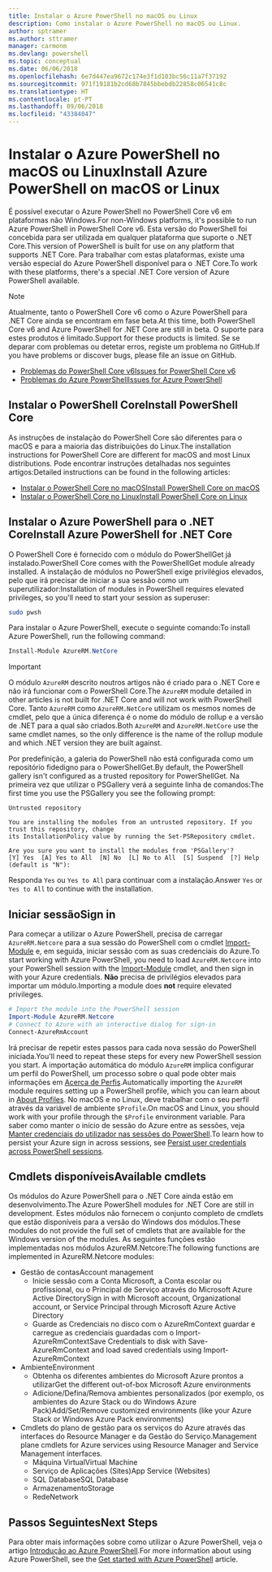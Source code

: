 ```yaml
---
title: Instalar o Azure PowerShell no macOS ou Linux
description: Como instalar o Azure PowerShell no macOS ou Linux.
author: sptramer
ms.author: sttramer
manager: carmonm
ms.devlang: powershell
ms.topic: conceptual
ms.date: 06/06/2018
ms.openlocfilehash: 6e7d447ea9672c174e3f1d103bc56c11a7f37192
ms.sourcegitcommit: 971f19181b2cd68b7845bbebdb22858c06541c8c
ms.translationtype: HT
ms.contentlocale: pt-PT
ms.lasthandoff: 09/06/2018
ms.locfileid: "43384047"
---
```

# <a name="install-azure-powershell-on-macos-or-linux"></a><span data-ttu-id="c9835-103">Instalar o Azure PowerShell no macOS ou Linux</span><span class="sxs-lookup"><span data-stu-id="c9835-103">Install Azure PowerShell on macOS or Linux</span></span>

<span data-ttu-id="c9835-104">É possível executar o Azure PowerShell no PowerShell Core v6 em plataformas não Windows.</span><span class="sxs-lookup"><span data-stu-id="c9835-104">For non-Windows platforms, it's possible to run Azure PowerShell in PowerShell Core v6.</span></span> <span data-ttu-id="c9835-105">Esta versão do PowerShell foi concebida para ser utilizada em qualquer plataforma que suporte o .NET Core.</span><span class="sxs-lookup"><span data-stu-id="c9835-105">This version of PowerShell is built for use on any platform that supports .NET Core.</span></span> <span data-ttu-id="c9835-106">Para trabalhar com estas plataformas, existe uma versão especial do Azure PowerShell disponível para o .NET Core.</span><span class="sxs-lookup"><span data-stu-id="c9835-106">To work with these platforms, there's a special .NET Core version of Azure PowerShell available.</span></span>

> [!NOTE]
> <span data-ttu-id="c9835-107">Atualmente, tanto o PowerShell Core v6 como o Azure PowerShell para .NET Core ainda se encontram em fase beta.</span><span class="sxs-lookup"><span data-stu-id="c9835-107">At this time, both PowerShell Core v6 and Azure PowerShell for .NET Core are still in beta.</span></span>
> <span data-ttu-id="c9835-108">O suporte para estes produtos é limitado.</span><span class="sxs-lookup"><span data-stu-id="c9835-108">Support for these products is limited.</span></span> <span data-ttu-id="c9835-109">Se se deparar com problemas ou detetar erros, registe um problema no GitHub.</span><span class="sxs-lookup"><span data-stu-id="c9835-109">If you have problems or discover bugs, please file an issue on GitHub.</span></span>
>
> * [<span data-ttu-id="c9835-110">Problemas do PowerShell Core v6</span><span class="sxs-lookup"><span data-stu-id="c9835-110">Issues for PowerShell Core v6</span></span>](https://github.com/PowerShell/PowerShell/issues)
> * [<span data-ttu-id="c9835-111">Problemas do Azure PowerShell</span><span class="sxs-lookup"><span data-stu-id="c9835-111">Issues for Azure PowerShell</span></span>](https://github.com/azure/azure-docs-powershell/issues)

## <a name="install-powershell-core"></a><span data-ttu-id="c9835-112">Instalar o PowerShell Core</span><span class="sxs-lookup"><span data-stu-id="c9835-112">Install PowerShell Core</span></span>

<span data-ttu-id="c9835-113">As instruções de instalação do PowerShell Core são diferentes para o macOS e para a maioria das distribuições do Linux.</span><span class="sxs-lookup"><span data-stu-id="c9835-113">The installation instructions for PowerShell Core are different for macOS and most Linux distributions.</span></span>
<span data-ttu-id="c9835-114">Pode encontrar instruções detalhadas nos seguintes artigos:</span><span class="sxs-lookup"><span data-stu-id="c9835-114">Detailed instructions can be found in the following articles:</span></span>

* [<span data-ttu-id="c9835-115">Instalar o PowerShell Core no macOS</span><span class="sxs-lookup"><span data-stu-id="c9835-115">Install PowerShell Core on macOS</span></span>](/powershell/scripting/setup/installing-powershell-core-on-macos)
* [<span data-ttu-id="c9835-116">Instalar o PowerShell Core no Linux</span><span class="sxs-lookup"><span data-stu-id="c9835-116">Install PowerShell Core on Linux</span></span>](/powershell/scripting/setup/installing-powershell-core-on-linux)

## <a name="install-azure-powershell-for-net-core"></a><span data-ttu-id="c9835-117">Instalar o Azure PowerShell para o .NET Core</span><span class="sxs-lookup"><span data-stu-id="c9835-117">Install Azure PowerShell for .NET Core</span></span>

<span data-ttu-id="c9835-118">O PowerShell Core é fornecido com o módulo do PowerShellGet já instalado.</span><span class="sxs-lookup"><span data-stu-id="c9835-118">PowerShell Core comes with the PowerShellGet module already installed.</span></span> <span data-ttu-id="c9835-119">A instalação de módulos no PowerShell exige privilégios elevados, pelo que irá precisar de iniciar a sua sessão como um superutilizador:</span><span class="sxs-lookup"><span data-stu-id="c9835-119">Installation of modules in PowerShell requires elevated privileges, so you'll need to start your session as superuser:</span></span>

```bash
sudo pwsh
```

<span data-ttu-id="c9835-120">Para instalar o Azure PowerShell, execute o seguinte comando:</span><span class="sxs-lookup"><span data-stu-id="c9835-120">To install Azure PowerShell, run the following command:</span></span>

```powershell
Install-Module AzureRM.NetCore
```

> [!IMPORTANT]
> <span data-ttu-id="c9835-121">O módulo `AzureRM` descrito noutros artigos não é criado para o .NET Core e não irá funcionar com o PowerShell Core.</span><span class="sxs-lookup"><span data-stu-id="c9835-121">The `AzureRM` module detailed in other articles is not built for .NET Core and will not work with PowerShell Core.</span></span> <span data-ttu-id="c9835-122">Tanto `AzureRM` como `AzureRM.NetCore` utilizam os mesmos nomes de cmdlet, pelo que a única diferença é o nome do módulo de rollup e a versão de .NET para a qual são criados.</span><span class="sxs-lookup"><span data-stu-id="c9835-122">Both `AzureRM` and `AzureRM.NetCore` use the same cmdlet names, so the only difference is the name of the rollup module and which .NET version they are built against.</span></span>

<span data-ttu-id="c9835-123">Por predefinição, a galeria do PowerShell não está configurada como um repositório fidedigno para o PowerShellGet.</span><span class="sxs-lookup"><span data-stu-id="c9835-123">By default, the PowerShell gallery isn't configured as a trusted repository for PowerShellGet.</span></span> <span data-ttu-id="c9835-124">Na primeira vez que utilizar o PSGallery verá a seguinte linha de comandos:</span><span class="sxs-lookup"><span data-stu-id="c9835-124">The first time you use the PSGallery you see the following prompt:</span></span>

```output
Untrusted repository

You are installing the modules from an untrusted repository. If you trust this repository, change
its InstallationPolicy value by running the Set-PSRepository cmdlet.

Are you sure you want to install the modules from 'PSGallery'?
[Y] Yes  [A] Yes to All  [N] No  [L] No to All  [S] Suspend  [?] Help (default is "N"):
```

<span data-ttu-id="c9835-125">Responda `Yes` ou `Yes to All` para continuar com a instalação.</span><span class="sxs-lookup"><span data-stu-id="c9835-125">Answer `Yes` or `Yes to All` to continue with the installation.</span></span>

## <a name="sign-in"></a><span data-ttu-id="c9835-126">Iniciar sessão</span><span class="sxs-lookup"><span data-stu-id="c9835-126">Sign in</span></span>

<span data-ttu-id="c9835-127">Para começar a utilizar o Azure PowerShell, precisa de carregar `AzureRM.Netcore` para a sua sessão do PowerShell com o cmdlet [Import-Module](/powershell/module/Microsoft.PowerShell.Core/Import-Module) e, em seguida, iniciar sessão com as suas credenciais do Azure.</span><span class="sxs-lookup"><span data-stu-id="c9835-127">To start working with Azure PowerShell, you need to load `AzureRM.Netcore` into your PowerShell session with the [Import-Module](/powershell/module/Microsoft.PowerShell.Core/Import-Module) cmdlet, and then sign in with your Azure credentials.</span></span> <span data-ttu-id="c9835-128">__Não__ precisa de privilégios elevados para importar um módulo.</span><span class="sxs-lookup"><span data-stu-id="c9835-128">Importing a module does __not__ require elevated privileges.</span></span>

```powershell
# Import the module into the PowerShell session
Import-Module AzureRM.Netcore
# Connect to Azure with an interactive dialog for sign-in
Connect-AzureRmAccount
```

<span data-ttu-id="c9835-129">Irá precisar de repetir estes passos para cada nova sessão do PowerShell iniciada.</span><span class="sxs-lookup"><span data-stu-id="c9835-129">You'll need to repeat these steps for every new PowerShell session you start.</span></span> <span data-ttu-id="c9835-130">A importação automática do módulo `AzureRM` implica configurar um perfil do PowerShell, um processo sobre o qual pode obter mais informações em [Acerca de Perfis](/powershell/module/microsoft.powershell.core/about/about_profiles).</span><span class="sxs-lookup"><span data-stu-id="c9835-130">Automatically importing the `AzureRM` module requires setting up a PowerShell profile, which you can learn about in [About Profiles](/powershell/module/microsoft.powershell.core/about/about_profiles).</span></span>
<span data-ttu-id="c9835-131">No macOS e no Linux, deve trabalhar com o seu perfil através da variável de ambiente `$Profile`.</span><span class="sxs-lookup"><span data-stu-id="c9835-131">On macOS and Linux, you should work with your profile through the `$Profile` environment variable.</span></span> <span data-ttu-id="c9835-132">Para saber como manter o início de sessão do Azure entre as sessões, veja [Manter credenciais do utilizador nas sessões do PowerShell](context-persistence.md).</span><span class="sxs-lookup"><span data-stu-id="c9835-132">To learn how to persist your Azure sign in across sessions, see [Persist user credentials across PowerShell sessions](context-persistence.md).</span></span>

## <a name="available-cmdlets"></a><span data-ttu-id="c9835-133">Cmdlets disponíveis</span><span class="sxs-lookup"><span data-stu-id="c9835-133">Available cmdlets</span></span>

<span data-ttu-id="c9835-134">Os módulos do Azure PowerShell para o .NET Core ainda estão em desenvolvimento.</span><span class="sxs-lookup"><span data-stu-id="c9835-134">The Azure PowerShell modules for .NET Core are still in development.</span></span> <span data-ttu-id="c9835-135">Estes módulos não fornecem o conjunto completo de cmdlets que estão disponíveis para a versão do Windows dos módulos.</span><span class="sxs-lookup"><span data-stu-id="c9835-135">These modules do not provide the full set of cmdlets that are available for the Windows version of the modules.</span></span> <span data-ttu-id="c9835-136">As seguintes funções estão implementadas nos módulos AzureRM.Netcore:</span><span class="sxs-lookup"><span data-stu-id="c9835-136">The following functions are implemented in AzureRM.Netcore modules:</span></span>

* <span data-ttu-id="c9835-137">Gestão de contas</span><span class="sxs-lookup"><span data-stu-id="c9835-137">Account management</span></span>
  * <span data-ttu-id="c9835-138">Inicie sessão com a Conta Microsoft, a Conta escolar ou profissional, ou o Principal de Serviço através do Microsoft Azure Active Directory</span><span class="sxs-lookup"><span data-stu-id="c9835-138">Sign in with Microsoft account, Organizational account, or Service Principal through Microsoft Azure Active Directory</span></span>
  * <span data-ttu-id="c9835-139">Guarde as Credenciais no disco com o AzureRmContext guardar e carregue as credenciais guardadas com o Import-AzureRmContext</span><span class="sxs-lookup"><span data-stu-id="c9835-139">Save Credentials to disk with Save-AzureRmContext and load saved credentials using Import-AzureRmContext</span></span>
* <span data-ttu-id="c9835-140">Ambiente</span><span class="sxs-lookup"><span data-stu-id="c9835-140">Environment</span></span>
  * <span data-ttu-id="c9835-141">Obtenha os diferentes ambientes do Microsoft Azure prontos a utilizar</span><span class="sxs-lookup"><span data-stu-id="c9835-141">Get the different out-of-box Microsoft Azure environments</span></span>
  * <span data-ttu-id="c9835-142">Adicione/Defina/Remova ambientes personalizados (por exemplo, os ambientes do Azure Stack ou do Windows Azure Pack)</span><span class="sxs-lookup"><span data-stu-id="c9835-142">Add/Set/Remove customized environments (like your Azure Stack or Windows Azure Pack environments)</span></span>
* <span data-ttu-id="c9835-143">Cmdlets do plano de gestão para os serviços do Azure através das interfaces do Resource Manager e da Gestão do Serviço.</span><span class="sxs-lookup"><span data-stu-id="c9835-143">Management plane cmdlets for Azure services using Resource Manager and Service Management interfaces.</span></span>
  * <span data-ttu-id="c9835-144">Máquina Virtual</span><span class="sxs-lookup"><span data-stu-id="c9835-144">Virtual Machine</span></span>
  * <span data-ttu-id="c9835-145">Serviço de Aplicações (Sites)</span><span class="sxs-lookup"><span data-stu-id="c9835-145">App Service (Websites)</span></span>
  * <span data-ttu-id="c9835-146">SQL Database</span><span class="sxs-lookup"><span data-stu-id="c9835-146">SQL Database</span></span>
  * <span data-ttu-id="c9835-147">Armazenamento</span><span class="sxs-lookup"><span data-stu-id="c9835-147">Storage</span></span>
  * <span data-ttu-id="c9835-148">Rede</span><span class="sxs-lookup"><span data-stu-id="c9835-148">Network</span></span>

## <a name="next-steps"></a><span data-ttu-id="c9835-149">Passos Seguintes</span><span class="sxs-lookup"><span data-stu-id="c9835-149">Next Steps</span></span>

<span data-ttu-id="c9835-150">Para obter mais informações sobre como utilizar o Azure PowerShell, veja o artigo [Introdução ao Azure PowerShell](get-started-azureps.md).</span><span class="sxs-lookup"><span data-stu-id="c9835-150">For more information about using Azure PowerShell, see the [Get started with Azure PowerShell](get-started-azureps.md) article.</span></span>
